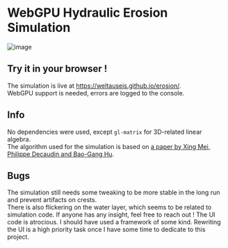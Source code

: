 # WebGPU Hydraulic Erosion Simulation

![image](https://github.com/user-attachments/assets/219c00ed-c64d-4391-94cc-362a8d320fe7)

## Try it in your browser !

The simulation is live at https://weltauseis.github.io/erosion/.  
WebGPU support is needed, errors are logged to the console.

## Info

No dependencies were used, except `gl-matrix` for 3D-related linear algebra.  
The algorithm used for the simulation is based on [a paper by Xing Mei, Philippe Decaudin and Bao-Gang Hu](https://inria.hal.science/inria-00402079/document).

## Bugs

The simulation still needs some tweaking to be more stable in the long run and prevent artifacts on crests.  
There is also flickering on the water layer, which seems to be related to simulation code. If anyone has any insight, feel free to reach out !
The UI code is atrocious. I should have used a framework of some kind. Rewriting the UI is a high priority task once I have some time to dedicate to this project.
